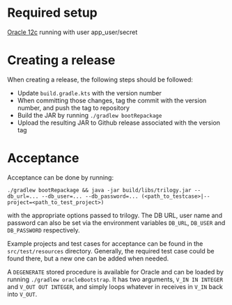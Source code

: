 # Required setup
[Oracle 12c](https://hub.docker.com/r/sath89/oracle-12c/) running with user app_user/secret

# Creating a release

When creating a release, the following steps should be followed:
- Update `build.gradle.kts` with the version number
- When committing those changes, tag the commit with the version number, and push the tag to repository
- Build the JAR by running `./gradlew bootRepackage`
- Upload the resulting JAR to Github release associated with the version tag

# Acceptance

Acceptance can be done by running:

```
./gradlew bootRepackage && java -jar build/libs/trilogy.jar --db_url=... --db_user=... --db_password=... (<path_to_testcase>|--project=<path_to_test_project>)
```

with the appropriate options passed to trilogy. The DB URL, user name and password can also be set
via the environment variables `DB_URL`, `DB_USER` and `DB_PASSWORD` respectively.

Example projects and test cases for acceptance can be found in the `src/test/resources` directory. 
Generally, the required test case could be found there, but a new one can be added when needed.

A `DEGENERATE` stored procedure is available for Oracle and can be loaded by running 
`./gradlew oracleBootstrap`. It has two arguments, `V_IN IN INTEGER` and `V_OUT OUT INTEGER`, and 
 simply loops whatever in receives in `V_IN` back into `V_OUT`.